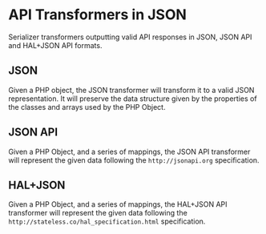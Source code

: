 # API Transformers in JSON

Serializer transformers outputting valid API responses in JSON, JSON API and HAL+JSON API formats.

## JSON 
Given a PHP object, the JSON transformer will transform it to a valid JSON representation. It will preserve the data structure given by the properties of the classes and arrays used by the PHP Object.

## JSON API
Given a PHP Object, and a series of mappings, the JSON API transformer will represent the given data following the `http://jsonapi.org` specification.

## HAL+JSON
Given a PHP Object, and a series of mappings, the HAL+JSON API transformer will represent the given data following the `http://stateless.co/hal_specification.html` specification.
